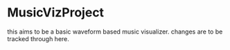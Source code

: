 # MusicVizProject
this aims to be a basic waveform based music visualizer. changes are to be tracked through here.
